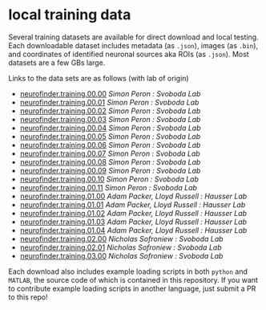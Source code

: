 # local training data

Several training datasets are available for direct download and local testing. Each downloadable dataset includes metadata (as `.json`), images (as `.bin`), and coordinates of identified neuronal sources aka ROIs (as `.json`). Most datasets are a few GBs large.

Links to the data sets are as follows (with lab of origin)

- [neurofinder.training.00.00]() *Simon Peron : Svoboda Lab*
- [neurofinder.training.00.01](https://s3.amazonaws.com/neuro.datasets/challenges/neurofinder/00.01/neurofinder.training.00.01.zip) *Simon Peron : Svoboda Lab*
- [neurofinder.training.00.02]() *Simon Peron : Svoboda Lab*
- [neurofinder.training.00.03]() *Simon Peron : Svoboda Lab*
- [neurofinder.training.00.04]() *Simon Peron : Svoboda Lab*
- [neurofinder.training.00.05]() *Simon Peron : Svoboda Lab*
- [neurofinder.training.00.06]() *Simon Peron : Svoboda Lab*
- [neurofinder.training.00.07]() *Simon Peron : Svoboda Lab*
- [neurofinder.training.00.08]() *Simon Peron : Svoboda Lab*
- [neurofinder.training.00.09]() *Simon Peron : Svoboda Lab*
- [neurofinder.training.00.10]() *Simon Peron : Svoboda Lab*
- [neurofinder.training.00.11]() *Simon Peron : Svoboda Lab*
- [neurofinder.training.01.00]() *Adam Packer, Lloyd Russell : Hausser Lab*
- [neurofinder.training.01.01]() *Adam Packer, Lloyd Russell : Hausser Lab*
- [neurofinder.training.01.02]() *Adam Packer, Lloyd Russell : Hausser Lab*
- [neurofinder.training.01.03]() *Adam Packer, Lloyd Russell : Hausser Lab*
- [neurofinder.training.01.04]() *Adam Packer, Lloyd Russell : Hausser Lab*
- [neurofinder.training.02.00]() *Nicholas Sofroniew : Svoboda Lab*
- [neurofinder.training.02.01]() *Nicholas Sofroniew : Svoboda Lab*
- [neurofinder.training.03.00]() *Nicholas Sofroniew : Svoboda Lab*

Each download also includes example loading scripts in both `python` and `MATLAB`, the source code of which is contained in this repository. If you want to contribute example loading scripts in another language, just submit a PR to this repo!
